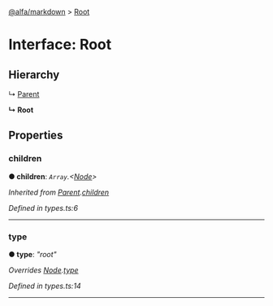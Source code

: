 [@alfa/markdown](../README.md) > [Root](../interfaces/root.md)

# Interface: Root

## Hierarchy

↳ [Parent](parent.md)

**↳ Root**

## Properties

<a id="children"></a>

### children

**● children**: _`Array`.<[Node](node.md)>_

_Inherited from [Parent](parent.md).[children](parent.md#children)_

_Defined in types.ts:6_

---

<a id="type"></a>

### type

**● type**: _"root"_

_Overrides [Node](node.md).[type](node.md#type)_

_Defined in types.ts:14_

---
